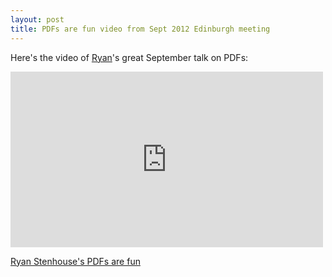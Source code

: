 ```yaml
---
layout: post
title: PDFs are fun video from Sept 2012 Edinburgh meeting
---
```


Here's the video of [Ryan](http://twitter.com/ryanstenhouse)'s great September talk on PDFs:

<iframe src="http://player.vimeo.com/video/49902708" width="500" height="281" frameborder="0">
</iframe>

[Ryan Stenhouse's PDFs are fun](http://player.vimeo.com/video/49902708)




